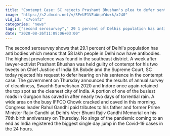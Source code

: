 ```yaml
---
title: "Contempt Case: SC rejects Prashant Bhushan's plea to defer sentencing Oneindia News"
image: "https://s2.dmcdn.net/v/SPeUF1VFaWnpYdwxk/x240"
vid_id: "x7vonf3"
categories: "news"
tags: ["second serosurvey"," 29 1 percent of Delhis population has anti bodies"," lawyer-activist Prashant Bhushan"]
date: "2020-08-26T11:09:06+03:00"
---
```

The second serosurvey shows that 29.1 percent of Delhi's population has anti bodies which means that 58 lakh people in Delhi now have antibodies. The highest prevalence was found in the southeast district. A week after lawyer-activist Prashant Bhushan was held guilty of contempt for his two tweets on Chief Justice of India SA Bobde and the Supreme Court, SC today rejected his request to defer hearing on his sentence in the contempt case. The government on Thursday announced the results of annual survey of cleanliness, Swachh Survekshan 2020 and Indore once again retained the top spot as the cleanest city of India. A portion of one of the busiest roads in Gurgaon has caved in after nearly two days of torrential rain. A wide area on the busy IFFCO Chowk cracked and caved in this morning. Congress leader Rahul Gandhi paid tributes to his father and former Prime Minister Rajiv Gandhi at Delhi’s Veer Bhumi Rajiv Gandhi Memorial on his 76th birth anniversary on Thursday. No sings of the pandemic coming to an end as India registered the biggest single day jump in the Covid-19 cases in the 24 hours.
